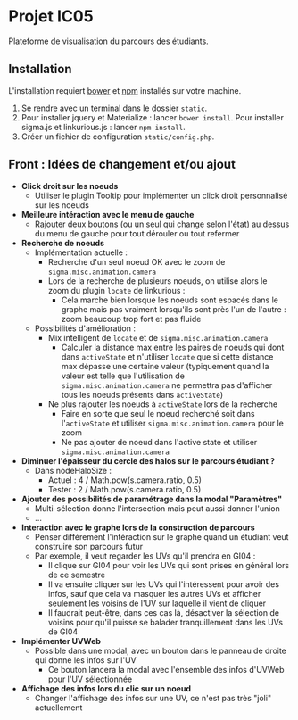 # Projet IC05

Plateforme de visualisation du parcours des étudiants.

## Installation

L'installation requiert [bower](http://bower.io/) et [npm](https://www.npmjs.com/) installés sur votre machine.

1. Se rendre avec un terminal dans le dossier `static`.
2. Pour installer jquery et Materialize : lancer `bower install`. Pour installer sigma.js et linkurious.js : lancer `npm install`.
3. Créer un fichier de configuration `static/config.php`.

## Front : Idées de changement et/ou ajout

* **Click droit sur les noeuds**
    * Utiliser le plugin Tooltip pour implémenter un click droit personnalisé sur les noeuds
* **Meilleure intéraction avec le menu de gauche**
    * Rajouter deux boutons (ou un seul qui change selon l'état) au dessus du menu de gauche pour tout dérouler ou tout refermer
* **Recherche de noeuds**
    * Implémentation actuelle :
        * Recherche d'un seul noeud OK avec le zoom de `sigma.misc.animation.camera`
        * Lors de la recherche de plusieurs noeuds, on utilise alors le zoom du plugin `locate` de linkurious :
            * Cela marche bien lorsque les noeuds sont espacés dans le graphe mais pas vraiment lorsqu'ils sont près l'un de l'autre : zoom beaucoup trop fort et pas fluide
    * Possibilités d'amélioration :
        * Mix intelligent de `locate` et de `sigma.misc.animation.camera`
            * Calculer la distance max entre les paires de noeuds qui dont dans `activeState` et n'utiliser `locate` que si cette distance max dépasse une certaine valeur (typiquement quand la valeur est telle que l'utilisation de `sigma.misc.animation.camera` ne permettra pas d'afficher tous les noeuds présents dans `activeState`)
        * Ne plus rajouter les noeuds à `activeState` lors de la recherche
            * Faire en sorte que seul le noeud recherché soit dans l'`activeState` et utiliser `sigma.misc.animation.camera` pour le zoom
            * Ne pas ajouter de noeud dans l'active state et utiliser `sigma.misc.animation.camera`
* **Diminuer l'épaisseur du cercle des halos sur le parcours étudiant ?**
    * Dans nodeHaloSize :
        * Actuel : 4 / Math.pow(s.camera.ratio, 0.5)
        * Tester : 2 / Math.pow(s.camera.ratio, 0.5)
* **Ajouter des possibilités de paramétrage dans la modal "Paramètres"**
    * Multi-sélection donne l'intersection mais peut aussi donner l'union
    * ...
* **Interaction avec le graphe lors de la construction de parcours**
    * Penser différement l'intéraction sur le graphe quand un étudiant veut construire son parcours futur
    * Par exemple, il veut regarder les UVs qu'il prendra en GI04 :
        * Il clique sur GI04 pour voir les UVs qui sont prises en général lors de ce semestre
        * Il va ensuite cliquer sur les UVs qui l'intéressent pour avoir des infos, sauf que cela va masquer les autres UVs et afficher seulement les voisins de l'UV sur laquelle il vient de cliquer
        * Il faudrait peut-être, dans ces cas là, désactiver la sélection de voisins pour qu'il puisse se balader tranquillement dans les UVs de GI04
* **Implémenter UVWeb**
    * Possible dans une modal, avec un bouton dans le panneau de droite qui donne les infos sur l'UV
        * Ce bouton lancera la modal avec l'ensemble des infos d'UVWeb pour l'UV sélectionnée
* **Affichage des infos lors du clic sur un noeud**
    * Changer l'affichage des infos sur une UV, ce n'est pas très "joli" actuellement
